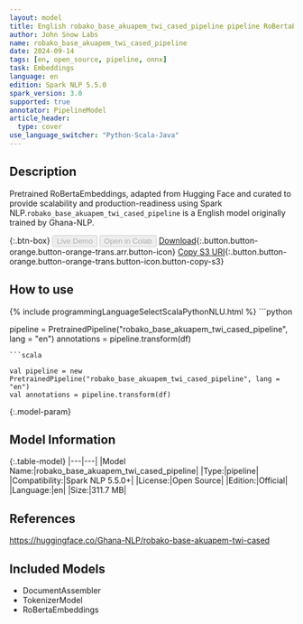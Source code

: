 ```yaml
---
layout: model
title: English robako_base_akuapem_twi_cased_pipeline pipeline RoBertaEmbeddings from Ghana-NLP
author: John Snow Labs
name: robako_base_akuapem_twi_cased_pipeline
date: 2024-09-14
tags: [en, open_source, pipeline, onnx]
task: Embeddings
language: en
edition: Spark NLP 5.5.0
spark_version: 3.0
supported: true
annotator: PipelineModel
article_header:
  type: cover
use_language_switcher: "Python-Scala-Java"
---
```


## Description

Pretrained RoBertaEmbeddings, adapted from Hugging Face and curated to provide scalability and production-readiness using Spark NLP.`robako_base_akuapem_twi_cased_pipeline` is a English model originally trained by Ghana-NLP.

{:.btn-box}
<button class="button button-orange" disabled>Live Demo</button>
<button class="button button-orange" disabled>Open in Colab</button>
[Download](https://s3.amazonaws.com/auxdata.johnsnowlabs.com/public/models/robako_base_akuapem_twi_cased_pipeline_en_5.5.0_3.0_1726334700042.zip){:.button.button-orange.button-orange-trans.arr.button-icon}
[Copy S3 URI](s3://auxdata.johnsnowlabs.com/public/models/robako_base_akuapem_twi_cased_pipeline_en_5.5.0_3.0_1726334700042.zip){:.button.button-orange.button-orange-trans.button-icon.button-copy-s3}

## How to use



<div class="tabs-box" markdown="1">
{% include programmingLanguageSelectScalaPythonNLU.html %}
```python

pipeline = PretrainedPipeline("robako_base_akuapem_twi_cased_pipeline", lang = "en")
annotations =  pipeline.transform(df)   

```
```scala

val pipeline = new PretrainedPipeline("robako_base_akuapem_twi_cased_pipeline", lang = "en")
val annotations = pipeline.transform(df)

```
</div>

{:.model-param}
## Model Information

{:.table-model}
|---|---|
|Model Name:|robako_base_akuapem_twi_cased_pipeline|
|Type:|pipeline|
|Compatibility:|Spark NLP 5.5.0+|
|License:|Open Source|
|Edition:|Official|
|Language:|en|
|Size:|311.7 MB|

## References

https://huggingface.co/Ghana-NLP/robako-base-akuapem-twi-cased

## Included Models

- DocumentAssembler
- TokenizerModel
- RoBertaEmbeddings